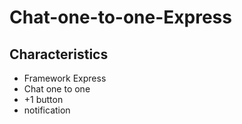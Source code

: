 Chat-one-to-one-Express
=======================

## Characteristics

* Framework Express
* Chat one to one
* +1 button
* notification

